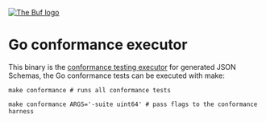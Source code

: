 [![The Buf logo](../../../.github/buf-logo.svg)][buf]

# Go conformance executor

This binary is the [conformance testing executor](https://github.com/bufbuild/protovalidate/tree/main/tools/protovalidate-conformance) for generated JSON Schemas, the Go conformance tests can be executed with make:

```shell
make conformance # runs all conformance tests

make conformance ARGS='-suite uint64' # pass flags to the conformance harness
```

[buf]: https://buf.build
